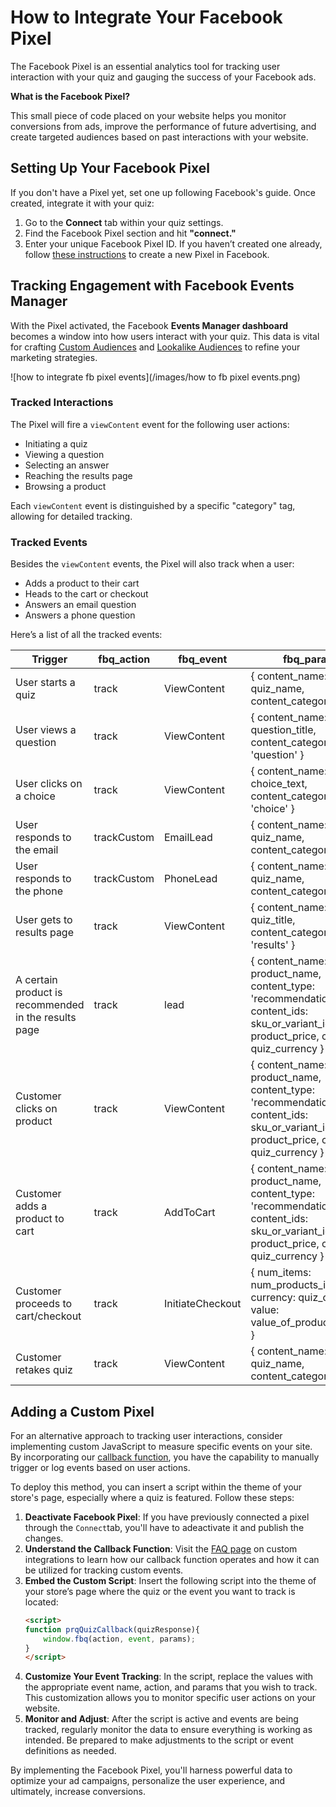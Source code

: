 # How to Integrate Your Facebook Pixel

The Facebook Pixel is an essential analytics tool for tracking user interaction with your quiz and gauging the success of your Facebook ads.

**What is the Facebook Pixel?**

This small piece of code placed on your website helps you monitor conversions from ads, improve the performance of future advertising, and create targeted audiences based on past interactions with your website.

## Setting Up Your Facebook Pixel

If you don't have a Pixel yet, set one up following Facebook's guide. Once created, integrate it with your quiz:

1. Go to the **Connect** tab within your quiz settings.
2. Find the Facebook Pixel section and hit **"connect."**
3. Enter your unique Facebook Pixel ID. If you haven’t created one already, follow [these instructions](https://www.facebook.com/business/help/952192354843755?id=1205376682832142) to create a new Pixel in Facebook.

## Tracking Engagement with Facebook Events Manager

With the Pixel activated, the Facebook **Events Manager dashboard** becomes a window into how users interact with your quiz. This data is vital for crafting [Custom Audiences](https://www.facebook.com/business/learn/lessons/custom-audience-tips-with-facebook-pixel) and [Lookalike Audiences](https://www.facebook.com/business/help/164749007013531?id=401668390442328) to refine your marketing strategies.

![how to integrate fb pixel events](/images/how to fb pixel events.png)

### Tracked Interactions

The Pixel will fire a `viewContent` event for the following user actions:

- Initiating a quiz
- Viewing a question
- Selecting an answer
- Reaching the results page
- Browsing a product

Each `viewContent` event is distinguished by a specific "category" tag, allowing for detailed tracking.

### Tracked Events

Besides the `viewContent` events, the Pixel will also track when a user:

- Adds a product to their cart
- Heads to the cart or checkout
- Answers an email question
- Answers a phone question

Here’s a list of all the tracked events:

| Trigger                        | fbq_action  | fbq_event        | fbq_params                                                                                                                                                   |
|--------------------------------|-------------|------------------|---------------------------------------------------------------------------------------------------------------------------------------------------------------|
| User starts a quiz             | track       | ViewContent      | { content_name: quiz_name, content_category: 'quiz' }                                                                                                        |
| User views a question          | track       | ViewContent      | { content_name: question_title, content_category: 'question' }                                                                                                |
| User clicks on a choice        | track       | ViewContent      | { content_name: choice_text, content_category: 'choice' }                                                                                                     |
| User responds to the email     | trackCustom | EmailLead        | { content_name: quiz_name, content_category: 'lead' }                                                                                                        |
| User responds to the phone     | trackCustom | PhoneLead        | { content_name: quiz_name, content_category: 'lead' }                                                                                                        |
| User gets to results page      | track       | ViewContent      | { content_name: quiz_title, content_category: 'results' }                                                                                                    |
| A certain product is recommended in the results page | track | lead | { content_name: product_name, content_type: 'recommendation', content_ids: sku_or_variant_id, value: product_price, currency: quiz_currency }               |
| Customer clicks on product     | track       | ViewContent      | { content_name: product_name, content_type: 'recommendation', content_ids: sku_or_variant_id, value: product_price, currency: quiz_currency }                 |
| Customer adds a product to cart| track       | AddToCart        | { content_name: product_name, content_type: 'recommendation', content_ids: sku_or_variant_id, value: product_price, currency: quiz_currency }                 |
| Customer proceeds to cart/checkout | track   | InitiateCheckout | { num_items: num_products_in_cart, currency: quiz_currency, value: value_of_products_in_cart }                                                              |
| Customer retakes quiz          | track       | ViewContent      | { content_name: quiz_name, content_category: 'quiz' }                                                                                                        |


## Adding a Custom Pixel

For an alternative approach to tracking user interactions, consider implementing custom JavaScript to measure specific events on your site. By incorporating our [callback function](https://docs.revenuehunt.com/how-to-guides/use-callback-function/), you have the capability to manually trigger or log events based on user actions.

To deploy this method, you can insert a script within the theme of your store's page, especially where a quiz is featured. Follow these steps:

1. **Deactivate Facebook Pixel**: If you have previously connected a pixel through the `Connect`tab, you'll have to adeactivate it and publish the changes.
2. **Understand the Callback Function**: Visit the [FAQ page](https://docs.revenuehunt.com/how-to-guides/use-callback-function/) on custom integrations to learn how our callback function operates and how it can be utilized for tracking custom events.
3. **Embed the Custom Script**: Insert the following script into the theme of your store’s page where the quiz or the event you want to track is located:
    ```html
    <script>
    function prqQuizCallback(quizResponse){
        window.fbq(action, event, params);
    }
    </script>

    ```
4. **Customize Your Event Tracking**: In the script, replace the values with the appropriate event name, action, and params that you wish to track. This customization allows you to monitor specific user actions on your website.
5. **Monitor and Adjust**: After the script is active and events are being tracked, regularly monitor the data to ensure everything is working as intended. Be prepared to make adjustments to the script or event definitions as needed.

By implementing the Facebook Pixel, you'll harness powerful data to optimize your ad campaigns, personalize the user experience, and ultimately, increase conversions.
